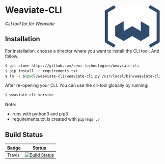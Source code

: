 # Weaviate-CLI <img alt='Weaviate logo' src='https://raw.githubusercontent.com/creativesoftwarefdn/weaviate/19de0956c69b66c5552447e84d016f4fe29d12c9/docs/assets/weaviate-logo.png' width='180' align='right' />

_CLI tool for for Weaviate_

## Installation

For installation, choose a director where you want to install the CLI tool. And follow;

```sh
$ git clone https://github.com/semi-technologies/weaviate-cli
$ pip install -r requirements.txt
$ ln -s $(pwd)/weaviate-cli/weaviate-cli.py /usr/local/bin/weaviate-cli
```

After re-opening your CLI. You can use the cli-tool globally by running:

```sh
$ weaviate-cli version
```

Note:<br>
- runs with python3 and pip3
- requirements.txt is created with `pipreqs ./`

## Build Status

| Badge   | Status        |
| -------- |:-------------:|
| Travis   | [![Build Status](https://api.travis-ci.org/semi-technologies/weaviate-cli.svg?branch=master)](https://travis-ci.org/creativesoftwarefdn/weaviate-cli/branches)